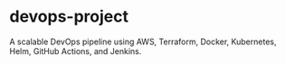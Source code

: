 # devops-project
A scalable DevOps pipeline using AWS, Terraform, Docker, Kubernetes, Helm, GitHub Actions, and Jenkins.
